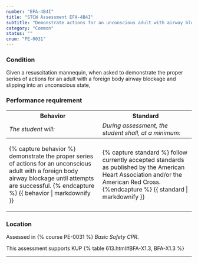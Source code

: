 ```yaml
---
number: "EFA-4B4I"
title: "STCW Assessment EFA-4B4I"
subtitle: "Demonstrate actions for an unconscious adult with airway blockage"
category: "Common"
status: ""
cnum: "PE-0031"
---
```

### Condition

Given a resuscitation mannequin, when asked to demonstrate the proper series of actions for an adult with a foreign body airway blockage and slipping into an unconscious state,

### Performance requirement 

<table width='100%' class='Guidelines'>
 <thead>
 <tr>
     <th class='thirty'>Behavior</th>
     <th class='seventy'>Standard</th>
 </tr>
 <tr>
     <td><em>The student will:</em></td>
     <td><em>During assessment, the student shall, at a minimum:</em></td>
 </tr>
 </thead>
 <tbody>
 

<tr><td>

{% capture behavior %}
demonstrate the proper series of actions for an unconscious adult with a foreign body airway blockage until attempts are successful.
{% endcapture %}
{{ behavior | markdownify }}

</td><td>

{% capture standard %}
follow currently accepted standards as published by the American Heart Association and/or the American Red Cross.
{%endcapture %}
{{ standard | markdownify }}

</td></tr>



 </tbody>
 </table>

### Location

Assessed in  {% course  PE-0031 %}  *Basic Safety CPR*.

This assessment supports KUP {% table 613.html#BFA-X1.3, BFA-X1.3 %}

***

